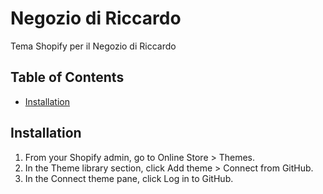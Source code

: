 # Negozio di Riccardo   

Tema Shopify per il Negozio di Riccardo

## Table of Contents

- [Installation](#installation)

## Installation

1. From your Shopify admin, go to Online Store > Themes.
2. In the Theme library section, click Add theme > Connect from GitHub.
3. In the Connect theme pane, click Log in to GitHub.

